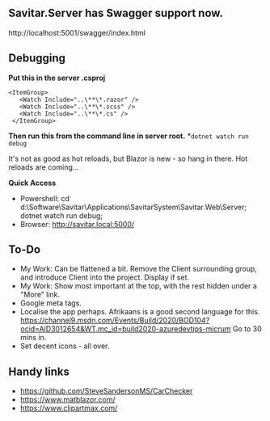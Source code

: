 ## Savitar.Server has Swagger support now.
http://localhost:5001/swagger/index.html

## Debugging
**Put this in the server .csproj**
 ```
 <ItemGroup>
    <Watch Include="..\**\*.razor" />
    <Watch Include="..\**\*.scss" />
    <Watch Include="..\**\*.cs" />
  </ItemGroup>
  ```
**Then run this from the command line in server root.**
*`dotnet watch run debug`

It's not as good as hot reloads, but Blazor is new - so hang in there. Hot reloads are coming...

**Quick Access**
* Powershell: cd d:\Software\Savitar\Applications\SavitarSystem\Savitar.Web\Server\; dotnet watch run debug;
* Browser: http://savitar.local:5000/


## To-Do
* My Work: Can be flattened a bit. Remove the Client surrounding group, and introduce Client into the project. Display if set.
* My Work: Show most important at the top, with the rest hidden under a "More" link.
* Google meta tags.
* Localise the app perhaps. Afrikaans is a good second language for this.
    https://channel9.msdn.com/Events/Build/2020/BOD104?ocid=AID3012654&WT.mc_id=build2020-azuredevtips-micrum
    Go to 30 mins in.
* Set decent icons - all over.


## Handy links
* https://github.com/SteveSandersonMS/CarChecker
* https://www.matblazor.com/
* https://www.clipartmax.com/